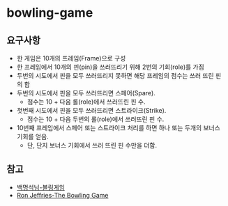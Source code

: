 # bowling-game
## 요구사항
- 한 게임은 10개의 프레임(Frame)으로 구성
- 한 프레임에서 10개의 핀(pin)을 쓰러뜨리기 위해 2번의 기회(role)를 가짐
- 두번의 시도에서 핀을 모두 쓰러뜨리지 못하면 해당 프레임의 점수는 쓰러 뜨린 핀의 합
- 두번의 시도에서 핀을 모두 쓰러뜨리면 스페어(Spare).
    - 점수는 10 + 다음 롤(role)에서 쓰러뜨린 핀 수.
- 첫번째 시도에서 핀을 모두 쓰러뜨리면 스트라이크(Strike).
    - 점수는 10 + 다음 두번의 롤(role)에서 쓰러뜨린 핀 수.
- 10번째 프레임에서 스페어 또는 스트라이크 처리를 하면 하나 또는 두개의 보너스 기회를 얻음.
    - 단, 단지 보너스 기회에서 쓰러 뜨린 핀 수만을 더함.

## 참고
- [백명석님-볼링게임](https://github.com/msbaek/bowling-game) 
- [Ron Jeffries-The Bowling Game](http://ronjeffries.com/xprog/articles/acsbowling/)
